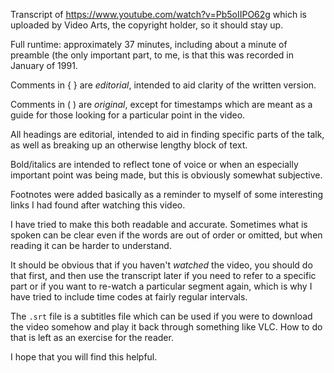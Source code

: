 Transcript of <https://www.youtube.com/watch?v=Pb5oIIPO62g> which is uploaded by Video Arts, the copyright holder, so it should stay up.

Full runtime: approximately 37 minutes, including about a minute of preamble (the only important part, to me, is that this was recorded in January of 1991.

Comments in { } are _editorial_, intended to aid clarity of the written version.

Comments in ( ) are _original_, except for timestamps which are meant as a guide for those looking for a particular point in the video.

All headings are editorial, intended to aid in finding specific parts of the talk, as well as breaking up an otherwise lengthy block of text.

Bold/italics are intended to reflect tone of voice or when an especially important point was being made, but this is obviously somewhat subjective.

Footnotes were added basically as a reminder to myself of some interesting links I had found after watching this video.

I have tried to make this both readable and accurate. Sometimes what is spoken can be clear even if the words are out of order or omitted, but when reading it can be harder to understand.

It should be obvious that if you haven't *watched* the video, you should do that first, and then use the transcript later if you need to refer to a specific part or if you want to re-watch a particular segment again, which is why I have tried to include time codes at fairly regular intervals.

The `.srt` file is a subtitles file which can be used if you were to download the video somehow and play it back through something like VLC. How to do that is left as an exercise for the reader.

I hope that you will find this helpful.

